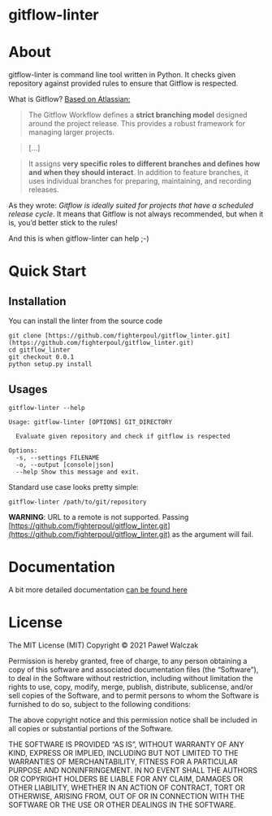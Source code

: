 # gitflow-linter

# About

gitflow-linter is command line tool written in Python. It checks given repository against provided rules to ensure that Gitflow is respected.

What is Gitflow? [Based on Atlassian:](https://www.atlassian.com/git/tutorials/comparing-workflows/gitflow-workflow)

> The Gitflow Workflow defines a **strict branching model** designed around the project release. This provides a robust framework for managing larger projects.

> […]

> It assigns **very specific roles to different branches and defines how and when they should interact**. In addition to feature branches, it uses individual branches for preparing, maintaining, and recording releases.

As they wrote: *Gitflow is ideally suited for projects that have a scheduled release cycle*. It means that Gitflow is not always recommended, but when it is, you’d better stick to the rules!

And this is when gitflow-linter can help ;-)

# Quick Start

## Installation

You can install the linter from the source code

```
git clone [https://github.com/fighterpoul/gitflow_linter.git](https://github.com/fighterpoul/gitflow_linter.git)
cd gitflow_linter
git checkout 0.0.1
python setup.py install
```

## Usages

```
gitflow-linter --help

Usage: gitflow-linter [OPTIONS] GIT_DIRECTORY

  Evaluate given repository and check if gitflow is respected

Options:
  -s, --settings FILENAME
  -o, --output [console|json]
  --help Show this message and exit.
```

Standard use case looks pretty simple:

```
gitflow-linter /path/to/git/repository
```

**WARNING**: URL to a remote is not supported. Passing [https://github.com/fighterpoul/gitflow_linter.git](https://github.com/fighterpoul/gitflow_linter.git) as the argument will fail.

# Documentation

A bit more detailed documentation [can be found here](https://fighterpoul.github.io/gitflow-linter)

# License

The MIT License (MIT)
Copyright © 2021 Paweł Walczak

Permission is hereby granted, free of charge, to any person obtaining a copy of this software and associated documentation files (the “Software”), to deal in the Software without restriction, including without limitation the rights to use, copy, modify, merge, publish, distribute, sublicense, and/or sell copies of the Software, and to permit persons to whom the Software is furnished to do so, subject to the following conditions:

The above copyright notice and this permission notice shall be included in all copies or substantial portions of the Software.

THE SOFTWARE IS PROVIDED “AS IS”, WITHOUT WARRANTY OF ANY KIND, EXPRESS OR IMPLIED, INCLUDING BUT NOT LIMITED TO THE WARRANTIES OF MERCHANTABILITY, FITNESS FOR A PARTICULAR PURPOSE AND NONINFRINGEMENT. IN NO EVENT SHALL THE AUTHORS OR COPYRIGHT HOLDERS BE LIABLE FOR ANY CLAIM, DAMAGES OR OTHER LIABILITY, WHETHER IN AN ACTION OF CONTRACT, TORT OR OTHERWISE, ARISING FROM, OUT OF OR IN CONNECTION WITH THE SOFTWARE OR THE USE OR OTHER DEALINGS IN THE SOFTWARE.
